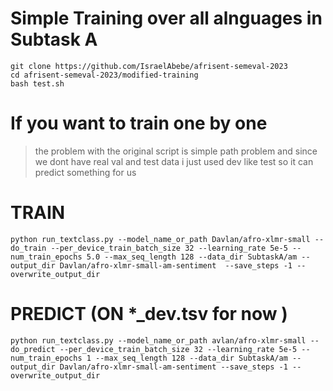 # Simple Training over all alnguages in Subtask A




```
git clone https://github.com/IsraelAbebe/afrisent-semeval-2023
cd afrisent-semeval-2023/modified-training
bash test.sh
```





# If you want to train one by one

> the problem with the original script is simple path problem and since we dont have real val and test data i just used dev like test so it can predict something for us 




# TRAIN
`
python run_textclass.py --model_name_or_path Davlan/afro-xlmr-small --do_train --per_device_train_batch_size 32 --learning_rate 5e-5 --num_train_epochs 5.0 --max_seq_length 128 --data_dir SubtaskA/am --output_dir Davlan/afro-xlmr-small-am-sentiment  --save_steps -1 --overwrite_output_dir
`

# PREDICT (ON *_dev.tsv for now )
`
python run_textclass.py --model_name_or_path avlan/afro-xlmr-small --do_predict --per_device_train_batch_size 32 --learning_rate 5e-5 --num_train_epochs 1 --max_seq_length 128 --data_dir SubtaskA/am --output_dir Davlan/afro-xlmr-small-am-sentiment --save_steps -1 --overwrite_output_dir
`
